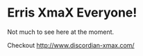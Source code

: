# Erris XmaX Everyone!
Not much to see here at the moment.

Checkout http://www.discordian-xmax.com/
